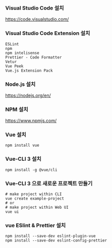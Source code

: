 ### Visual Studio Code 설치
https://code.visualstudio.com/


### Visual Studio Code Extension 설치
```
ESLint
npm
npm intelisense
Prettier - Code Formatter
Vetur
Vue Peek
Vue.js Extension Pack
```

### Node.js 설치
https://nodejs.org/en/

### NPM 설치 
https://www.npmjs.com/

### Vue 설치
```
npm install vue
```
### Vue-CLI 3 설치
```
npm install -g @vue/cli
```

### Vue-CLI 3 으로 새로운 프로젝트 만들기 
```
# make project within CLI
vue create example-project
# or
# make project within Web UI
vue ui
```

### vue ESlint & Prettier 설치
```
npm install --save-dev eslint-plugin-vue
npm install --save-dev eslint-config-prettier
```
